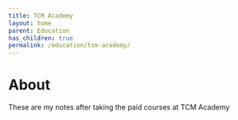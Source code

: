 ```yaml
---
title: TCM Academy
layout: home
parent: Education
has_children: true
permalink: /education/tcm-academy/
---
```


# About

These are my notes after taking the paid courses at TCM Academy